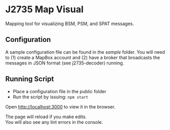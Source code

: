 # J2735 Map Visual

Mapping tool for visualizing BSM, PSM, and SPAT messages.

## Configuration

A sample configuration file can be found in the *sample* folder. You will need to (1) create a MapBox account and (2) have a broker that broadcasts the messages in JSON format (see j2735-decoder) running. 

## Running Script

* Place a configuration file in the public folder
* Run the script by issuing: `npm start`

Open [http://localhost:3000](http://localhost:3000) to view it in the browser.

The page will reload if you make edits.<br />
You will also see any lint errors in the console.